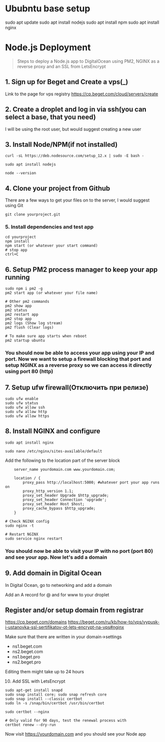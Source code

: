 # Ububntu base setup

sudo apt update
sudo apt install nodejs
sudo apt install npm
sudo apt install nginx

# Node.js Deployment

> Steps to deploy a Node.js app to DigitalOcean using PM2, NGINX as a reverse proxy and an SSL from LetsEncrypt

## 1. Sign up for Beget and Create a vps(_)
Link to the page for vps registry
https://cp.beget.com/cloud/servers/create

## 2. Create a droplet and log in via ssh(you can select a base, that you need)
 I will be using the root user, but would suggest creating a new user

## 3. Install Node/NPM(if not installed)
```
curl -sL https://deb.nodesource.com/setup_12.x | sudo -E bash -

sudo apt install nodejs

node --version
```

## 4. Clone your project from Github
There are a few ways to get your files on to the server, I would suggest using Git
```
git clone yourproject.git
```

### 5. Install dependencies and test app
```
cd yourproject
npm install
npm start (or whatever your start command)
# stop app
ctrl+C
```
## 6. Setup PM2 process manager to keep your app running
```
sudo npm i pm2 -g
pm2 start app (or whatever your file name)

# Other pm2 commands
pm2 show app
pm2 status
pm2 restart app
pm2 stop app
pm2 logs (Show log stream)
pm2 flush (Clear logs)

# To make sure app starts when reboot
pm2 startup ubuntu
```
### You should now be able to access your app using your IP and port. Now we want to setup a firewall blocking that port and setup NGINX as a reverse proxy so we can access it directly using port 80 (http)

## 7. Setup ufw firewall(**Отключить при релизе**)
```
sudo ufw enable
sudo ufw status
sudo ufw allow ssh 
sudo ufw allow http 
sudo ufw allow https
```

## 8. Install NGINX and configure
```
sudo apt install nginx

sudo nano /etc/nginx/sites-available/default
```
Add the following to the location part of the server block
```
    server_name yourdomain.com www.yourdomain.com;

    location / {
        proxy_pass http://localhost:5000; #whatever port your app runs on
        proxy_http_version 1.1;
        proxy_set_header Upgrade $http_upgrade;
        proxy_set_header Connection 'upgrade';
        proxy_set_header Host $host;
        proxy_cache_bypass $http_upgrade;
    }
```
```
# Check NGINX config
sudo nginx -t

# Restart NGINX
sudo service nginx restart
```

### You should now be able to visit your IP with no port (port 80) and see your app. Now let's add a domain

## 9. Add domain in Digital Ocean
In Digital Ocean, go to networking and add a domain

Add an A record for @ and for www to your droplet


## Register and/or setup domain from registrar
https://cp.beget.com/domains
https://beget.com/ru/kb/how-to/vps/vypusk-i-ustanovka-ssl-sertifikatov-ot-lets-encrypt-na-vps#nginx

Make sure that there are written in your domain->settings

* ns1.beget.com
* ns2.beget.com
* ns1.beget.pro
* ns2.beget.pro

Editing them might take up to 24 hours

10. Add SSL with LetsEncrypt
```
sudo apt-get install snapd
sudo snap install core; sudo snap refresh core
sudo snap install --classic certbot
sudo ln -s /snap/bin/certbot /usr/bin/certbot

sudo certbot --nginx

# Only valid for 90 days, test the renewal process with
certbot renew --dry-run
```

Now visit https://yourdomain.com and you should see your Node app
